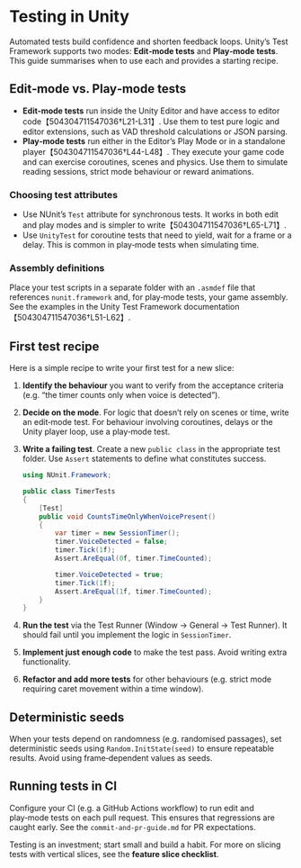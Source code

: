 # Testing in Unity

Automated tests build confidence and shorten feedback loops.  Unity’s Test
Framework supports two modes: **Edit‑mode tests** and **Play‑mode tests**.
This guide summarises when to use each and provides a starting recipe.

## Edit‑mode vs. Play‑mode tests

* **Edit‑mode tests** run inside the Unity Editor and have access to
  editor code【504304711547036†L21-L31】.  Use them to test pure logic and
  editor extensions, such as VAD threshold calculations or JSON parsing.
* **Play‑mode tests** run either in the Editor’s Play Mode or in a
  standalone player【504304711547036†L44-L48】.  They execute your game
  code and can exercise coroutines, scenes and physics.  Use them to
  simulate reading sessions, strict mode behaviour or reward animations.

### Choosing test attributes

* Use NUnit’s `Test` attribute for synchronous tests.  It works in both
  edit and play modes and is simpler to write【504304711547036†L65-L71】.
* Use `UnityTest` for coroutine tests that need to yield, wait for a frame
  or a delay.  This is common in play‑mode tests when simulating time.

### Assembly definitions

Place your test scripts in a separate folder with an `.asmdef` file that
references `nunit.framework` and, for play‑mode tests, your game
assembly.  See the examples in the Unity Test Framework documentation
【504304711547036†L51-L62】.

## First test recipe

Here is a simple recipe to write your first test for a new slice:

1. **Identify the behaviour** you want to verify from the acceptance
   criteria (e.g. “the timer counts only when voice is detected”).
2. **Decide on the mode**.  For logic that doesn’t rely on scenes or
   time, write an edit‑mode test.  For behaviour involving coroutines,
   delays or the Unity player loop, use a play‑mode test.
3. **Write a failing test**.  Create a new `public class` in the
   appropriate test folder.  Use `Assert` statements to define what
   constitutes success.

   ```csharp
   using NUnit.Framework;

   public class TimerTests
   {
       [Test]
       public void CountsTimeOnlyWhenVoicePresent()
       {
           var timer = new SessionTimer();
           timer.VoiceDetected = false;
           timer.Tick(1f);
           Assert.AreEqual(0f, timer.TimeCounted);

           timer.VoiceDetected = true;
           timer.Tick(1f);
           Assert.AreEqual(1f, timer.TimeCounted);
       }
   }
   ```

4. **Run the test** via the Test Runner (Window → General → Test Runner).
   It should fail until you implement the logic in `SessionTimer`.
5. **Implement just enough code** to make the test pass.  Avoid writing
   extra functionality.
6. **Refactor and add more tests** for other behaviours (e.g. strict mode
   requiring caret movement within a time window).

## Deterministic seeds

When your tests depend on randomness (e.g. randomised passages), set
deterministic seeds using `Random.InitState(seed)` to ensure repeatable
results.  Avoid using frame‑dependent values as seeds.

## Running tests in CI

Configure your CI (e.g. a GitHub Actions workflow) to run edit and
play‑mode tests on each pull request.  This ensures that regressions are
caught early.  See the `commit‑and‑pr‑guide.md` for PR expectations.

Testing is an investment; start small and build a habit.  For more on
slicing tests with vertical slices, see the **feature slice checklist**.
